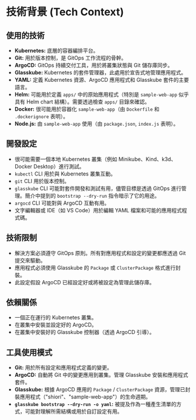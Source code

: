 # 技術背景 (Tech Context)

## 使用的技術

-   **Kubernetes:** 底層的容器編排平台。
-   **Git:** 用於版本控制，是 GitOps 工作流程的骨幹。
-   **ArgoCD:** GitOps 持續交付工具，用於將叢集狀態與 Git 儲存庫同步。
-   **Glasskube:** Kubernetes 的套件管理器，此處用於宣告式地管理應用程式。
-   **YAML:** 定義 Kubernetes 資源、ArgoCD 應用程式和 Glasskube 套件的主要語言。
-   **Helm:** 可能用於定義 `apps/` 中的原始應用程式（特別是 `sample-web-app` 似乎具有 Helm chart 結構）。需要透過檢查 `apps/` 目錄來確認。
-   **Docker:** 很可能用於容器化 `sample-web-app`（由 `Dockerfile` 和 `.dockerignore` 表明）。
-   **Node.js:** 由 `sample-web-app` 使用（由 `package.json`, `index.js` 表明）。

## 開發設定

-   很可能需要一個本地 Kubernetes 叢集（例如 Minikube、Kind、k3d、Docker Desktop）進行測試。
-   `kubectl` CLI 用於與 Kubernetes 叢集互動。
-   `git` CLI 用於版本控制。
-   `glasskube` CLI 可能對套件開發和測試有用，儘管目標是透過 GitOps 進行管理。簡介中提到的 `bootstrap --dry-run` 指令暗示了它的用途。
-   `argocd` CLI 可能對與 ArgoCD 互動有用。
-   文字編輯器或 IDE（如 VS Code）用於編輯 YAML 檔案和可能的應用程式程式碼。

## 技術限制

-   解決方案必須遵守 GitOps 原則。所有對應用程式和設定的變更都應透過 Git 提交來驅動。
-   應用程式必須使用 Glasskube 的 `Package` 或 `ClusterPackage` 格式進行封裝。
-   此設定假設 ArgoCD 已經設定好或將被設定為管理此儲存庫。

## 依賴關係

-   一個正在運行的 Kubernetes 叢集。
-   在叢集中安裝並設定好的 ArgoCD。
-   在叢集中安裝好的 Glasskube 控制器（透過 ArgoCD 引導）。

## 工具使用模式

-   **Git:** 用於所有設定和應用程式定義的變更。
-   **ArgoCD:** 自動將 Git 中的變更應用到叢集。管理 Glasskube 安裝和應用程式套件。
-   **Glasskube:** 根據 ArgoCD 應用的 `Package` / `ClusterPackage` 資源，管理已封裝應用程式（"shiori"、"sample-web-app"）的生命週期。
-   **`glasskube bootstrap --dry-run -o yaml`:** 被提及作為一種產生清單的方式，可能對理解所需結構或用於自訂設定有用。
